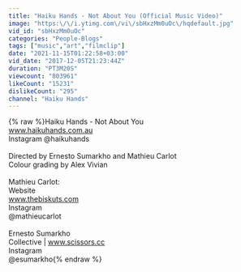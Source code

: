```yaml
---
title: "Haiku Hands - Not About You (Official Music Video)"
image: "https:\/\/i.ytimg.com\/vi\/sbHxzMm0uOc\/hqdefault.jpg"
vid_id: "sbHxzMm0uOc"
categories: "People-Blogs"
tags: ["music","art","filmclip"]
date: "2021-11-15T01:22:58+03:00"
vid_date: "2017-12-05T21:23:44Z"
duration: "PT3M20S"
viewcount: "803961"
likeCount: "15231"
dislikeCount: "295"
channel: "Haiku Hands"
---
```

{% raw %}Haiku Hands - Not About You<br />www.haikuhands.com.au<br />Instagram @haikuhands<br /><br />Directed by Ernesto Sumarkho and Mathieu Carlot<br />Colour grading by Alex Vivian<br /><br />Mathieu Carlot:<br />Website<br />www.thebiskuts.com<br />Instagram<br />@mathieucarlot<br /><br />Ernesto Sumarkho <br />Collective | www.scissors.cc <br />Instagram<br />@esumarkho{% endraw %}
